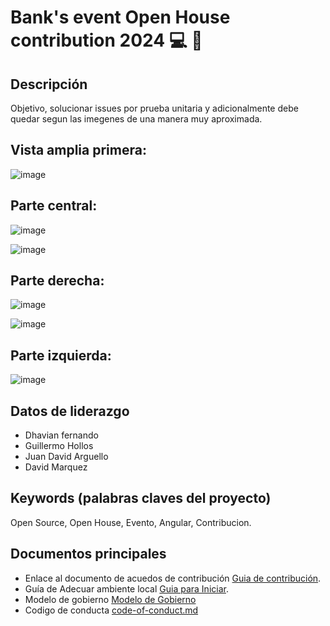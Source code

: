 # Bank's event Open House contribution 2024 :computer: :confetti_ball:


## Descripción
Objetivo, solucionar issues por prueba unitaria y adicionalmente debe quedar segun las imegenes de una manera muy aproximada.

## Vista amplia primera:

![image](https://github.com/jdarguello/open-house-front/assets/86481341/a9e9ef67-9f82-4131-9435-a77d3709553b)


## Parte central:
![image](https://github.com/jdarguello/open-house-front/assets/86481341/8b4930a3-96c5-4bd2-9e14-2a340e38c067)

![image](https://github.com/jdarguello/open-house-front/assets/86481341/bef741a2-b420-4761-908d-3fa6a8dd361e)


## Parte derecha:
![image](https://github.com/jdarguello/open-house-front/assets/86481341/b0dc23eb-60bc-4d93-8d06-540705a52f96)

![image](https://github.com/jdarguello/open-house-front/assets/86481341/5551e078-ca9f-4c8b-be89-b2cda7213f13)


## Parte izquierda:

![image](https://github.com/jdarguello/open-house-front/assets/86481341/6dbac117-117c-4fb0-9b59-25149440acaa)

## Datos de liderazgo
* Dhavian fernando
* Guillermo Hollos
* Juan David Arguello
* David Marquez

## Keywords (palabras claves del proyecto)
Open Source, Open House, Evento, Angular, Contribucion.

## Documentos principales

* Enlace al documento de acuedos de contribución [Guia de contribución](CONTRIBUTING.md). 
* Guía de Adecuar ambiente local [Guia para Iniciar](GETTINGSTARTED.md).
* Modelo de gobierno [Modelo de Gobierno](GOVERNANCE.md)
* Codigo de conducta [code-of-conduct.md](CODE-OF-CONDUCT.md)
